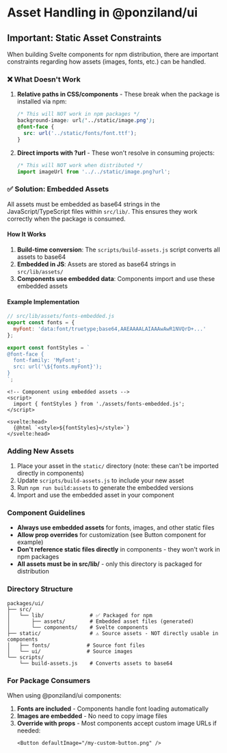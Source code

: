 # Asset Handling in @ponziland/ui

## Important: Static Asset Constraints

When building Svelte components for npm distribution, there are important constraints regarding how assets (images, fonts, etc.) can be handled.

### ❌ What Doesn't Work

1. **Relative paths in CSS/components** - These break when the package is installed via npm:
   ```css
   /* This will NOT work in npm packages */
   background-image: url('../static/image.png');
   @font-face {
     src: url('../static/fonts/font.ttf');
   }
   ```

2. **Direct imports with ?url** - These won't resolve in consuming projects:
   ```js
   /* This will NOT work when distributed */
   import imageUrl from '../../static/image.png?url';
   ```

### ✅ Solution: Embedded Assets

All assets must be embedded as base64 strings in the JavaScript/TypeScript files within `src/lib/`. This ensures they work correctly when the package is consumed.

#### How It Works

1. **Build-time conversion**: The `scripts/build-assets.js` script converts all assets to base64
2. **Embedded in JS**: Assets are stored as base64 strings in `src/lib/assets/`
3. **Components use embedded data**: Components import and use these embedded assets

#### Example Implementation

```js
// src/lib/assets/fonts-embedded.js
export const fonts = {
  myFont: 'data:font/truetype;base64,AAEAAAALAIAAAwAwR1NVQrD+...'
};

export const fontStyles = `
@font-face {
  font-family: 'MyFont';
  src: url('\${fonts.myFont}');
}
`;
```

```svelte
<!-- Component using embedded assets -->
<script>
  import { fontStyles } from './assets/fonts-embedded.js';
</script>

<svelte:head>
  {@html `<style>${fontStyles}</style>`}
</svelte:head>
```

### Adding New Assets

1. Place your asset in the `static/` directory (note: these can't be imported directly in components)
2. Update `scripts/build-assets.js` to include your new asset
3. Run `npm run build:assets` to generate the embedded versions
4. Import and use the embedded asset in your component

### Component Guidelines

- **Always use embedded assets** for fonts, images, and other static files
- **Allow prop overrides** for customization (see Button component for example)
- **Don't reference static files directly** in components - they won't work in npm packages
- **All assets must be in src/lib/** - only this directory is packaged for distribution

### Directory Structure

```
packages/ui/
├── src/
│   └── lib/               # ✅ Packaged for npm
│       ├── assets/        # Embedded asset files (generated)
│       └── components/    # Svelte components
├── static/                # ⚠️ Source assets - NOT directly usable in components
│   ├── fonts/            # Source font files
│   └── ui/               # Source images
└── scripts/
    └── build-assets.js    # Converts assets to base64
```

### For Package Consumers

When using @ponziland/ui components:

1. **Fonts are included** - Components handle font loading automatically
2. **Images are embedded** - No need to copy image files
3. **Override with props** - Most components accept custom image URLs if needed:
   ```svelte
   <Button defaultImage="/my-custom-button.png" />
   ```

